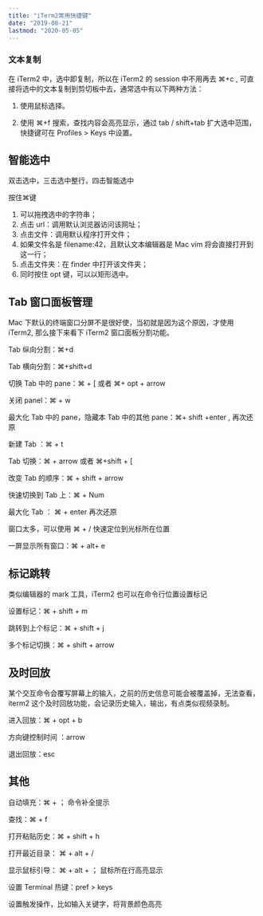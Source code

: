 ```yaml
---
title: "iTerm2常用快捷键"
date: "2019-08-21"
lastmod: "2020-05-05"
---
```


### 文本复制

在 iTerm2 中，选中即复制，所以在 iTerm2 的 session 中不用再去 ⌘+c , 可直接将选中的文本复制到剪切板中去，通常选中有以下两种方法：

1. 使用鼠标选择。

2. 使用 ⌘+f 搜索，查找内容会高亮显示，通过 tab / shift+tab 扩大选中范围，快捷键可在 Profiles > Keys 中设置。

## 智能选中

双击选中，三击选中整行，四击智能选中

按住⌘键

1. 可以拖拽选中的字符串；
2. 点击 url：调用默认浏览器访问该网址；
3. 点击文件：调用默认程序打开文件；
4. 如果文件名是 filename:42，且默认文本编辑器是 Mac vim 将会直接打开到这一行；
5. 点击文件夹：在 finder 中打开该文件夹；
6. 同时按住 opt 键，可以以矩形选中。



## Tab 窗口面板管理

Mac 下默认的终端窗口分屏不是很好使，当初就是因为这个原因，才使用 iTerm2, 那么接下来看下 iTerm2 窗口面板分割功能。

Tab 纵向分割：⌘+d


Tab 横向分割：⌘+shift+d


切换 Tab 中的 pane：⌘ + [  或者 ⌘+ opt + arrow

关闭 panel：⌘ + w

最大化 Tab 中的 pane，隐藏本 Tab 中的其他 pane：⌘+ shift +enter , 再次还原


新建 Tab ：⌘ + t

Tab 切换：⌘ + arrow 或者 ⌘+shift + [

改变 Tab 的顺序：⌘ + shift + arrow

快速切换到 Tab 上：⌘ + Num

最大化 Tab ： ⌘ + enter  再次还原

窗口太多，可以使用 ⌘ + / 快速定位到光标所在位置


一屏显示所有窗口：⌘ + alt+ e

## 标记跳转

类似编辑器的 mark 工具，iTerm2 也可以在命令行位置设置标记

设置标记：⌘ + shift + m

跳转到上个标记：⌘ + shift + j

多个标记切换：⌘ + shift + arrow



## 及时回放

某个交互命令会覆写屏幕上的输入，之前的历史信息可能会被覆盖掉，无法查看，iterm2 这个及时回放功能，会记录历史输入，输出，有点类似视频录制。


进入回放：⌘ + opt + b

方向键控制时间 ：arrow

退出回放：esc



## 其他

自动填充：⌘ + ； 命令补全提示



查找：⌘ + f

打开粘贴历史：⌘ + shift + h


打开最近目录： ⌘ + alt + /

显示鼠标引导： ⌘ + alt + ；  鼠标所在行高亮显示

设置 Terminal 热键：pref > keys


设置触发操作，比如输入关键字，将背景颜色高亮
